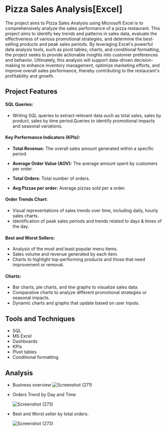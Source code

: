 # Pizza Sales Analysis[Excel]

  The project aims to Pizza Sales Analysis using Microsoft Excel is to comprehensively analyze the sales performance of a pizza restaurant. This project aims to identify key trends and patterns in sales data, evaluate the effectiveness of various promotional strategies, and determine the best-selling products and peak sales periods. By leveraging Excel's powerful data analysis tools, such as pivot tables, charts, and conditional formatting, the project seeks to provide actionable insights into customer preferences and behavior. Ultimately, this analysis will support data-driven decision-making to enhance inventory management, optimize marketing efforts, and improve overall sales performance, thereby contributing to the restaurant's profitability and growth.


## Project Features
#### SQL Queries:

  - Writing SQL queries to extract relevant data such as total sales, sales by product, sales by time period.Queries to identify promotional impacts and seasonal variations.

#### Key Performance Indicators (KPIs):

   - **Total Revenue:** The overall sales amount generated within a specific period.
  
   - **Average Order Value (AOV):** The average amount spent by customers per order.
  
   - **Total Orders:** Total number of orders.
  
   - **Avg Pizzas per order:** Average pizzas sold per a order.

#### Order Trends Chart:

  - Visual representations of sales trends over time, including daily, hourly sales charts.
  - Identification of peak sales periods and trends related to days & times of the day.
#### Best and Worst Sellers:

  - Analysis of the most and least popular menu items.
  - Sales volume and revenue generated by each item.
  - Charts to highlight top-performing products and those that need improvement or removal.

#### Charts:

  - Bar charts, pie charts, and line graphs to visualize sales data.
  - Comparative charts to analyze different promotional strategies or seasonal impacts.
  - Dynamic charts and graphs that update based on user inputs.


## Tools and Techniques

  - SQL
  - MS Excel
  - Dashboards
  - KPIs
  - Pivot tables
  - Conditional formatting

## Analysis

  - Business overview
![Screenshot (271)](https://github.com/user-attachments/assets/3e297a5d-5188-4b95-9406-da30cb266b7b)



  - Orders Trend by Day and Time

     ![Screenshot (273)](https://github.com/user-attachments/assets/6bfce3cd-1bb4-4e54-9cbe-44c01d9c456f)
 



  - Best and Worst seller by total orders.

    ![Screenshot (273)](https://github.com/user-attachments/assets/2a1b9dae-f2a8-4f0c-8bc5-146bee7f4827)




